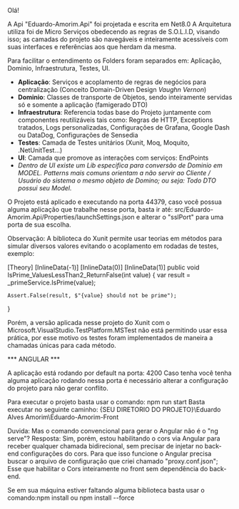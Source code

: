 Olá!

A Api "Eduardo-Amorim.Api" foi projetada e escrita em Net8.0
A Arquitetura utiliza foi de Micro Serviços obedecendo as regras de S.O.L.I.D, visando isso; as camadas do projeto são navegáveis e inteiramente acessíveis com suas interfaces e referências aos que herdam da mesma.

Para facilitar o entendimento os Folders foram separados em: Aplicação, Dominio, Infraestrutura, Testes, UI.
  * **Aplicação**: Serviços e acoplamento de regras de negócios para centralização (Conceito Domain-Driven Design *Vaughn Vernon*)
  * **Dominio**: Classes de transporte de Objetos, sendo inteiramente servidas só e somente a aplicação (famigerado DTO)
  * **Infraestrutura**: Referencia todas base do Projeto juntamente com componentes reutilizáveis tais como: Regras de HTTP, Exceptions tratados, Logs personalizadas, Configurações de Grafana, Google Dash ou DataDog, Configurações de Sensedia
  * **Testes**: Camada de Testes unitários (Xunit, Moq, Moquito, .NetUnitTest...)
  * **UI**: Camada que promove as interações com serviços: EndPoints
  * *Dentro de UI existe um Lib especifica para conversão de Dominio em MODEL. Patterns mais comuns orientam a não servir ao Cliente / Usuário do sistema o mesmo objeto de Domino; ou seja: Todo DTO possui seu Model.*

O Projeto está aplicado e executando na porta 44379, caso você possua alguma aplicação que trabalhe nesse porta, basta ir até: src/Eduardo-Amorim.Api/Properties/launchSettings.json e alterar o "sslPort" para uma porta de sua escolha.

Observação: A biblioteca do Xunit permite usar teorias em métodos para simular diversos valores evitando o acoplamento em rodadas de testes, exemplo:

[Theory]
[InlineData(-1)]
[InlineData(0)]
[InlineData(1)]
public void IsPrime_ValuesLessThan2_ReturnFalse(int value)
{
    var result = _primeService.IsPrime(value);

    Assert.False(result, $"{value} should not be prime");
}

Porém, a versão aplicada nesse projeto do Xunit com o Microsoft.VisualStudio.TestPlatform.MSTest não está permitindo usar essa prática, por esse motivo os testes foram implementados de maneira a chamadas únicas para cada método.


*** ANGULAR ***

A aplicação está rodando por default na porta: 4200
Caso tenha você tenha alguma aplicação rodando nessa porta é necessário alterar a configuração do projeto para não gerar conflito.

Para executar o projeto basta usar o comando: npm run start
Basta executar no seguinte caminho: {SEU DIRETORIO DO PROJETO}\Eduardo Alves Amorim\Eduardo-Amorim-Front

Duvida: Mas o comando convencional para gerar o Angular não é o "ng serve"?
Resposta: Sim, porém, estou habilitando o cors via Angular para receber qualquer chamada bidirecional, sem precisar de injetar no back-end configurações do cors. Para que isso funcione o Angular precisa buscar o arquivo de configuração que criei chamado "proxy.conf.json"; Esse que habilitar o Cors inteiramente no front sem dependência do back-end.

Se em sua máquina estiver faltando alguma biblioteca basta usar o comando:npm install ou npm install --force
